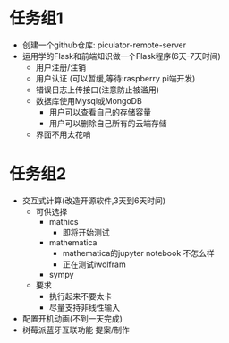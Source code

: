 # 任务组1

- 创建一个github仓库: piculator-remote-server
- 运用学的Flask和前端知识做一个Flask程序(6天-7天时间)
  - 用户注册/注销
  - 用户认证 (可以暂缓,等待:raspberry pi端开发)
  - 错误日志上传接口(注意防止被滥用)
  - 数据库使用Mysql或MongoDB
    - 用户可以查看自己的存储容量
    - 用户可以删除自己所有的云端存储
  - 界面不用太花哨

# 任务组2

- 交互式计算(改造开源软件,3天到6天时间)
  - 可供选择
    - mathics
      - 即将开始测试
    - mathematica
      - mathematica的jupyter notebook 不怎么样
      - 正在测试iwolfram
    - sympy
  - 要求
    - 执行起来不要太卡
    - 尽量支持非线性输入
- 配置开机动画(不到一天完成)
- 树莓派蓝牙互联功能 提案/制作

